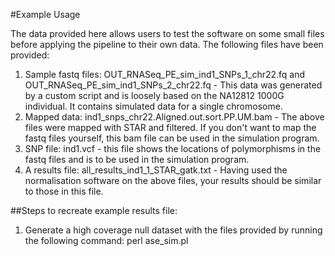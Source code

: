#Example Usage

The data provided here allows users to test the software on some small files before applying the pipeline to their own data.  The following files have been provided:

1. Sample fastq files: OUT_RNASeq_PE_sim_ind1_SNPs_1_chr22.fq and OUT_RNASeq_PE_sim_ind1_SNPs_2_chr22.fq - This data was generated by a custom script and is loosely based on the NA12812 1000G individual. It contains simulated data for a single chromosome.
2. Mapped data: ind1_snps_chr22.Aligned.out.sort.PP.UM.bam - The above files were mapped with STAR and filtered.  If you don't want to map the fastq files yourself, this bam file can be used in the simulation program.
3. SNP file: ind1.vcf - this file shows the locations of polymorphisms in the fastq files and is to be used in the simulation program.
4. A results file: all_results_ind1_1_STAR_gatk.txt - Having used the normalisation software on the above files, your results should be similar to those in this file. 

##Steps to recreate example results file:

1. Generate a high coverage null dataset with the files provided by running the following command:
        perl ase_sim.pl 
